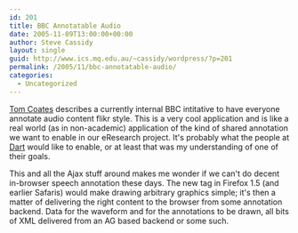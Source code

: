 ```yaml
---
id: 201
title: BBC Annotatable Audio
date: 2005-11-09T13:00:00+00:00
author: Steve Cassidy
layout: single
guid: http://www.ics.mq.edu.au/~cassidy/wordpress/?p=201
permalink: /2005/11/bbc-annotatable-audio/
categories:
  - Uncategorized
---
```

[Tom Coates](http://www.plasticbag.org/archives/2005/10/on_the_bbc_annotatable_audio_project.shtml) describes a currently internal BBC intitative to have everyone annotate audio content flikr style. This is a very cool application and is like a real world (as in non-academic) application of the kind of shared annotation we want to enable in our eResearch project. It's probably what the people at [Dart](http://www.dart.edu.au/) would like to enable, or at least that was my understanding of one of their goals. 

<!--more-->

This and all the Ajax stuff around makes me wonder if we can't do decent in-browser speech annotation these days. The new <canvas> tag in Firefox 1.5 (and earlier Safaris) would make drawing arbitrary graphics simple; it's then a matter of delivering the right content to the browser from some annotation backend. Data for the waveform and for the annotations to be drawn, all bits of XML delivered from an AG based backend or some such.
